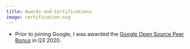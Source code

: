 ```yaml
---
title: Awards and Certifications
image: certification.svg
---
```


- Prior to joining Google, I was awarded the [Google Open Source Peer Bonus](https://opensource.googleblog.com/2020/10/announcing-latest-google-open-source.html) in Q3 2020.

